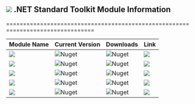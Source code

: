 ## <img src="https://github.com/Wagnerp/Krypton-NET-Version-Dashboard/blob/master/Assets/Icons/PNG/Square%20Design%2064%20x%2064%20New%20Green.png" /> .NET Standard Toolkit Module Information

================================================================================

| Module Name | Current Version | Downloads | Link |
|---|---|---|---|
| <img src="https://img.shields.io/badge/Module-Core-orange.svg" /> | ![Nuget](https://img.shields.io/nuget/v/KryptonToolkitSuite5400CoreModule) | ![Nuget](https://img.shields.io/nuget/dt/KryptonToolkitSuite5400CoreModule?color=brightgreen) |  <a href="https://www.nuget.org/packages/KryptonToolkitSuite5400CoreModule/"><img src="https://img.shields.io/badge/Download-Link-9cf.svg" /></a> |
| <img src="https://img.shields.io/badge/Module-Docking-orange.svg" /> | ![Nuget](https://img.shields.io/nuget/v/KryptonToolkitSuite5400DockingModule) | ![Nuget](https://img.shields.io/nuget/dt/KryptonToolkitSuite5400DockingModule?color=brightgreen) |  <a href="https://www.nuget.org/packages/KryptonToolkitSuite5400DockingModule/"><img src="https://img.shields.io/badge/Download-Link-9cf.svg" /></a> |
| <img src="https://img.shields.io/badge/Module-Navigator-orange.svg" /> | ![Nuget](https://img.shields.io/nuget/v/KryptonToolkitSuite5400NavigatorModule) | ![Nuget](https://img.shields.io/nuget/dt/KryptonToolkitSuite5400NavigatorModule?color=brightgreen) |  <a href="https://www.nuget.org/packages/KryptonToolkitSuite5400NavigatorModule/"><img src="https://img.shields.io/badge/Download-Link-9cf.svg" /></a> |
| <img src="https://img.shields.io/badge/Module-Ribbon-orange.svg" /> | ![Nuget](https://img.shields.io/nuget/v/KryptonToolkitSuite5400RibbonModule) | ![Nuget](https://img.shields.io/nuget/dt/KryptonToolkitSuite5400RibbonModule?color=brightgreen) |  <a href="https://www.nuget.org/packages/KryptonToolkitSuite5400RibbonModule/"><img src="https://img.shields.io/badge/Download-Link-9cf.svg" /></a> |
| <img src="https://img.shields.io/badge/Module-Workspace-orange.svg" /> | ![Nuget](https://img.shields.io/nuget/v/KryptonToolkitSuite5400WorkspaceModule) | ![Nuget](https://img.shields.io/nuget/dt/KryptonToolkitSuite5400WorkspaceModule?color=brightgreen) |  <a href="https://www.nuget.org/packages/KryptonToolkitSuite5400WorkspaceModule/"><img src="https://img.shields.io/badge/Download-Link-9cf.svg" /></a> |